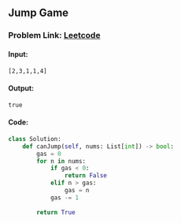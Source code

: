## Jump Game

### Problem Link: [Leetcode](https://leetcode.com/problems/jump-game/description/)

#### Input:
```
[2,3,1,1,4]
```

#### Output:
```
true
```

#### Code:

```python
class Solution:
    def canJump(self, nums: List[int]) -> bool:
        gas = 0
        for n in nums:
            if gas < 0:
                return False
            elif n > gas:
                gas = n
            gas -= 1
            
        return True
```